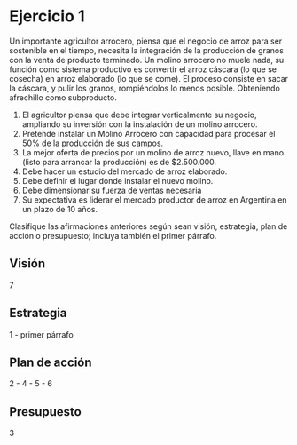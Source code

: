 # Ejercicio 1
Un importante agricultor arrocero, piensa que el negocio de arroz para ser sostenible en el tiempo, necesita la integración de la producción de granos
con la venta de producto terminado. 
Un molino arrocero no muele nada, su función como sistema productivo es convertir el arroz cáscara (lo que 
se cosecha) en arroz elaborado (lo que se come). El proceso consiste en sacar la cáscara, y pulir los granos, 
rompiéndolos lo menos posible. Obteniendo afrechillo como subproducto. 
  1. El agricultor piensa que debe integrar verticalmente su negocio, ampliando su inversión con la instalación de un molino arrocero.
  2. Pretende instalar un Molino Arrocero con capacidad para procesar el 50% de la producción de sus campos.
  3. La mejor oferta de precios por un molino de arroz nuevo, llave en mano (listo para arrancar la producción) es de $2.500.000.
  4. Debe hacer un estudio del mercado de arroz elaborado.
  5. Debe definir el lugar donde instalar el nuevo molino.
  6. Debe dimensionar su fuerza de ventas necesaria
  7. Su expectativa es liderar el mercado productor de arroz en Argentina en un plazo de 10 años.
  
Clasifique las afirmaciones anteriores según sean visión, estrategia, plan de acción o presupuesto; incluya 
también el primer párrafo.

## Visión
7

## Estrategia
1 - primer párrafo

## Plan de acción
2 - 4 - 5 - 6 

## Presupuesto
3
